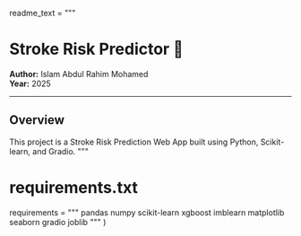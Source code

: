 readme_text = """
# Stroke Risk Predictor 🧠

**Author:** Islam Abdul Rahim Mohamed  
**Year:** 2025  

---

## Overview
This project is a Stroke Risk Prediction Web App built using Python, Scikit-learn, and Gradio.
"""
# requirements.txt
requirements = """
pandas
numpy
scikit-learn
xgboost
imblearn
matplotlib
seaborn
gradio
joblib
"""
)
